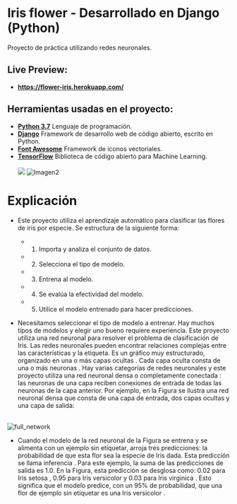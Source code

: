 # Iris flower - Desarrollado en Django (Python)
Proyecto de práctica utilizando redes neuronales.
## Live Preview:
- **https://flower-iris.herokuapp.com/**
## Herramientas usadas en el proyecto:
- **[Python 3.7](https://www.python.org/)**  Lenguaje de programación.
- **[Django](https://www.djangoproject.com/)**  Framework de desarrollo web de código abierto, escrito en Python.
- **[Font Awesome](https://fontawesome.com/icons?d=gallery)**  Framework de iconos vectoriales.
- **[TensorFlow](https://www.tensorflow.org/)** Biblioteca de código abierto para Machine Learning. <br> <br>
![](https://repository-images.githubusercontent.com/312633712/b9680b00-26e2-11eb-8dcd-3a87f7dbae91)
![Imagen2](https://user-images.githubusercontent.com/61950433/99163032-fa601f80-26e2-11eb-98aa-6a1cca9d7cec.PNG)
# Explicación
- Este proyecto utiliza el aprendizaje automático para clasificar las flores de iris por especie. Se estructura de la siguiente forma:
  - 1. Importa y analiza el conjunto de datos.
  - 2. Selecciona el tipo de modelo.
  - 3. Entrena al modelo.
  - 4. Se evalúa la efectividad del modelo.
  - 5. Utilice el modelo entrenado para hacer predicciones.
  
- Necesitamos seleccionar el tipo de modelo a entrenar. Hay muchos tipos de modelos y elegir uno bueno requiere experiencia. Este proyecto utiliza una red neuronal para resolver el problema de clasificación de Iris. Las redes neuronales pueden encontrar relaciones complejas entre las características y la etiqueta. Es un gráfico muy estructurado, organizado en una o más capas ocultas . Cada capa oculta consta de una o más neuronas . Hay varias categorías de redes neuronales y este proyecto utiliza una red neuronal densa o completamente conectada : las neuronas de una capa reciben conexiones de entrada de todas las neuronas de la capa anterior. Por ejemplo, en la Figura se ilustra una red neuronal densa que consta de una capa de entrada, dos capas ocultas y una capa de salida: <br> <br>

![full_network](https://user-images.githubusercontent.com/61950433/99177807-b291c600-26eb-11eb-963c-a20f7dfe370e.png)

- Cuando el modelo de la red neuronal de la Figura  se entrena y se alimenta con un ejemplo sin etiquetar, arroja tres predicciones: la probabilidad de que esta flor sea la especie de Iris dada. Esta predicción se llama inferencia . Para este ejemplo, la suma de las predicciones de salida es 1.0. En la Figura, esta predicción se desglosa como: 0.02 para Iris setosa , 0.95 para Iris versicolor y 0.03 para Iris virginica . Esto significa que el modelo predice, con un 95% de probabilidad, que una flor de ejemplo sin etiquetar es una Iris versicolor .

